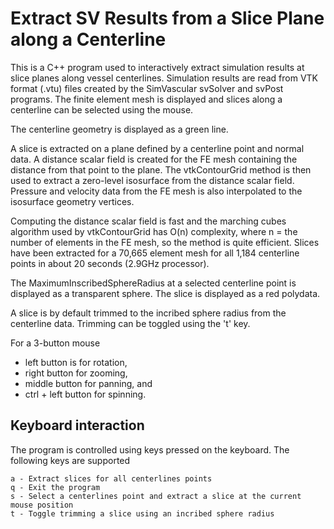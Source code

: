 
# Extract SV Results from a Slice Plane along a Centerline

This is a C++ program used to interactively extract simulation results at slice planes along vessel centerlines. 
Simulation results are read from VTK format (.vtu) files created by the SimVascular svSolver and svPost programs. 
The finite element mesh is displayed and slices along a centerline can be selected using the mouse.

The centerline geometry is displayed as a green line. 

A slice is extracted on a plane defined by a centerline point and normal data. A distance scalar field is created 
for the FE mesh containing the distance from that point to the plane. The vtkContourGrid method is then
used to extract a zero-level isosurface from the distance scalar field. Pressure and velocity data from the FE mesh 
is also interpolated to the isosurface geometry vertices.

Computing the distance scalar field is fast and the marching cubes algorithm used by vtkContourGrid has O(n) complexity, 
where n = the number of elements in the FE mesh, so the method is quite efficient. Slices have been extracted for a 
70,665 element mesh for all 1,184 centerline points in about 20 seconds (2.9GHz processor).

The MaximumInscribedSphereRadius at a selected centerline point is displayed as a transparent sphere. The slice is displayed as a 
red polydata. 

A slice is by default trimmed to the incribed sphere radius from the centerline data. Trimming can be toggled using the
't' key.

For a 3-button mouse
* left button is for rotation, 
* right button for zooming, 
* middle button for panning, and 
* ctrl + left button for spinning. 

## Keyboard interaction
The program is controlled using keys pressed on the keyboard. The following keys are supported

``` 
a - Extract slices for all centerlines points 
q - Exit the program
s - Select a centerlines point and extract a slice at the current mouse position
t - Toggle trimming a slice using an incribed sphere radius
```

